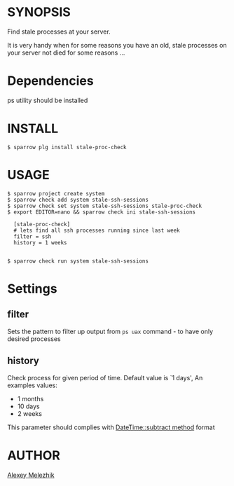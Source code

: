 # SYNOPSIS

Find stale processes at your server. 

It is very handy when for some reasons you have an old, stale processes on your server not died for some reasons ...


# Dependencies

ps utility should be installed

# INSTALL

    $ sparrow plg install stale-proc-check


# USAGE


    $ sparrow project create system
    $ sparrow check add system stale-ssh-sessions
    $ sparrow check set system stale-ssh-sessions stale-proc-check
    $ export EDITOR=nano && sparrow check ini stale-ssh-sessions

      [stale-proc-check]
      # lets find all ssh processes running since last week
      filter = ssh
      history = 1 weeks


    $ sparrow check run system stale-ssh-sessions


# Settings

## filter

Sets the pattern to filter up output from `ps uax` command - to have only desired processes 

## history

Check process for given period of time. Default value is \`1 days', An examples values:

* 1 months
* 10 days
* 2 weeks

This parameter should complies with [DateTime::subtract method](https://metacpan.org/pod/DateTime#Math-Methods) format 

# AUTHOR

[Alexey Melezhik](mailto:melezhik@gmail.com)

